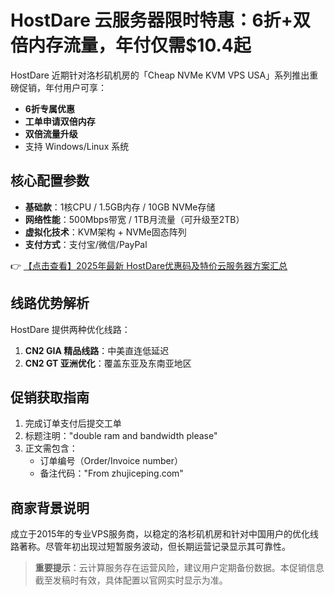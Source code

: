# HostDare 云服务器限时特惠：6折+双倍内存流量，年付仅需$10.4起

HostDare 近期针对洛杉矶机房的「Cheap NVMe KVM VPS USA」系列推出重磅促销，年付用户可享：
- **6折专属优惠**
- **工单申请双倍内存**
- **双倍流量升级**
- 支持 Windows/Linux 系统

## 核心配置参数
- **基础款**：1核CPU / 1.5GB内存 / 10GB NVMe存储
- **网络性能**：500Mbps带宽 / 1TB月流量（可升级至2TB）
- **虚拟化技术**：KVM架构 + NVMe固态阵列
- **支付方式**：支付宝/微信/PayPal

👉 [【点击查看】2025年最新 HostDare优惠码及特价云服务器方案汇总](https://bit.ly/hostdare)

## 线路优势解析
HostDare 提供两种优化线路：
1. **CN2 GIA 精品线路**：中美直连低延迟
2. **CN2 GT 亚洲优化**：覆盖东亚及东南亚地区

## 促销获取指南
1. 完成订单支付后提交工单
2. 标题注明："double ram and bandwidth please"
3. 正文需包含：
   - 订单编号（Order/Invoice number）
   - 备注代码："From zhujiceping.com"

## 商家背景说明
成立于2015年的专业VPS服务商，以稳定的洛杉矶机房和针对中国用户的优化线路著称。尽管年初出现过短暂服务波动，但长期运营记录显示其可靠性。

> **重要提示**：云计算服务存在运营风险，建议用户定期备份数据。本促销信息截至发稿时有效，具体配置以官网实时显示为准。